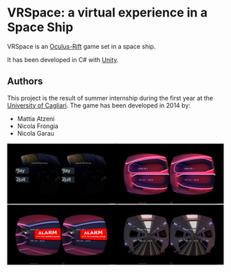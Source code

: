 # VRSpace: a virtual experience in a Space Ship

VRSpace is an [Oculus-Rift](https://www.oculus.com/rift) game set in a space ship.

It has been developed in C# with [Unity](https://unity3d.com/).

## Authors
This project is the result of summer internship during the first year at the [University of Cagliari](https://www.unica.it/). The game has been developed in 2014 by:

* Mattia Atzeni
* Nicola Frongia
* Nicola Garau

![screenshots](img.jpeg)

